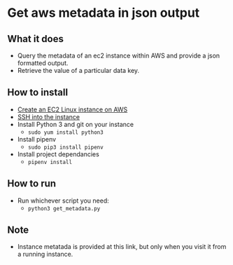 # Get aws metadata in json output

## What it does
- Query the metadata of an ec2 instance within AWS and provide a json formatted output. 
- Retrieve the value of a particular data key.

## How to install
- [Create an EC2 Linux instance on AWS](https://docs.aws.amazon.com/AWSEC2/latest/UserGuide/EC2_GetStarted.html)
- [SSH into the instance](https://docs.aws.amazon.com/AWSEC2/latest/UserGuide/AccessingInstancesLinux.html)
- Install Python 3 and git on your instance 
    - `sudo yum install python3`
- Install pipenv
  - `sudo pip3 install pipenv`
- Install project dependancies
  - `pipenv install`


## How to run
- Run whichever script you need:
  - `python3 get_metadata.py`

## Note
- Instance metatada is provided at this link, but only when you visit it from a running instance.